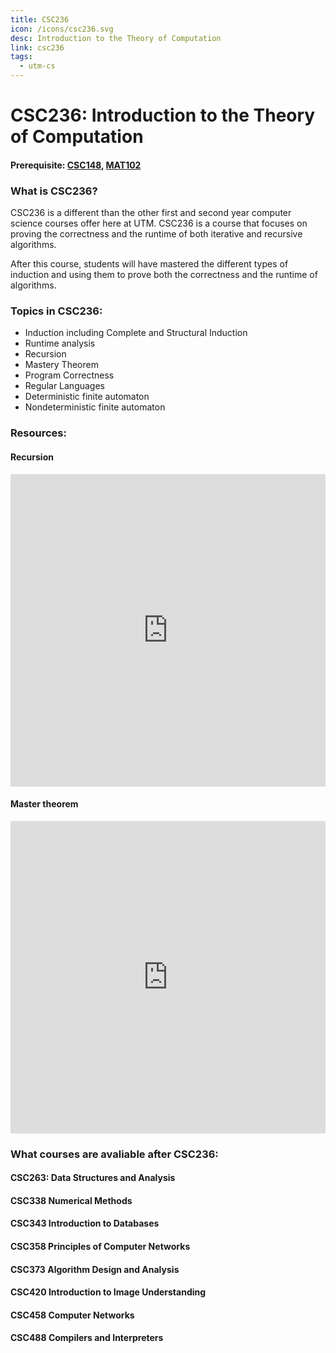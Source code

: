 ```yaml
---
title: CSC236
icon: /icons/csc236.svg
desc: Introduction to the Theory of Computation
link: csc236
tags:
  - utm-cs
---
```


# CSC236: Introduction to the Theory of Computation
#### Prerequisite: [CSC148](./csc148), [MAT102](./mat102)

<grid-1-x-2 title="Fall 2020 Class Website" img-src="https://i.imgur.com/MX1GL74.png" link="https://mcs.utm.utoronto.ca/~236/" desc="All credits to Ilir Dema" button="Check it out!"></grid-1-x-2>

### What is CSC236?
CSC236 is a different than the other first and second year computer science courses offer here at UTM. CSC236 is a course that focuses on proving the correctness and the runtime of both iterative and recursive algorithms.

After this course, students will have mastered the different types of induction and using them to prove both the correctness and the runtime of algorithms.
### Topics in CSC236:
- Induction including Complete and Structural Induction
- Runtime analysis
- Recursion
- Mastery Theorem
- Program Correctness 
- Regular Languages
- Deterministic finite automaton
- Nondeterministic finite automaton

### Resources:

#### Recursion
<iframe width="100%" height="500" src="https://www.youtube.com/embed/KEEKn7Me-ms" frameborder="0" allow="accelerometer; autoplay; clipboard-write; encrypted-media; gyroscope; picture-in-picture" allowfullscreen></iframe>

#### Master theorem
<iframe width="100%" height="500" src="https://www.youtube.com/embed/6CX7s7JnXs0" frameborder="0" allow="accelerometer; autoplay; clipboard-write; encrypted-media; gyroscope; picture-in-picture" allowfullscreen></iframe>

<grid-1-x-2 title="Beginner tutorial to Regular Languages" img-src="https://www.educative.io/api/edpresso/shot/5565293067763712/image/5291214561607680" link="https://regexone.com/" desc="An interactive tutorial for students learning regular languages for the first time" button="Try it out!"></grid-1-x-2>


### What courses are avaliable after CSC236:
#### CSC263: Data Structures and Analysis
#### CSC338 Numerical Methods
#### CSC343 Introduction to Databases
#### CSC358 Principles of Computer Networks
#### CSC373 Algorithm Design and Analysis
#### CSC420 Introduction to Image Understanding
#### CSC458 Computer Networks
#### CSC488 Compilers and Interpreters